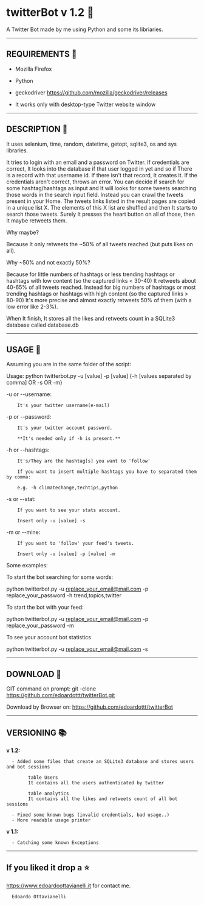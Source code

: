 # twitterBot v 1.2 🤖
A Twitter Bot made by me using Python and some its libriaries.

-----------------------------------------------------
REQUIREMENTS 📣
-----------------------------------------------------

- Mozilla Firefox

- Python 

- geckodriver https://github.com/mozilla/geckodriver/releases

- It works only with desktop-type Twitter website window

-------------------------------------------------
DESCRIPTION 🔦 
-------------------------------------------------

It uses selenium, time, random, datetime, getopt, sqlite3, os and sys libraries.

It tries to login with an email and a password on Twitter. If credentials are correct, It looks into the database if that user logged in yet and so if There is a record with that username id.
If there isn't that record, It creates it.
If the credentials aren't correct, throws an error.
You can decide if search for some hashtag/hashtags as input and It will looks for
some tweets searching those words in the search input field.
Instead you can crawl the tweets present in your Home.
The tweets links listed in the result pages are copied in a unique list X.
The elements of this X list are shuffled and then It starts to search those tweets.
Surely It presses the heart button on all of those, then It maybe retweets them.

Why maybe?

Because It only retweets the ~50% of all tweets reached (but puts likes on all).

Why ~50% and not exactly 50%?

Because for little numbers of hashtags or less trending hashtags or hashtags with low content (so the captured links < 30-40) It retweets about 40-65% of all tweets reached.
Instead for big numbers of hashtags or most trending hashtags or hashtags with high content (so the captured links > 80-90) It's more precise and almost exactly retweets 50% of them (with a low error like 2-3%).

When It finish, It stores all the likes and retweets count in a SQLite3 database called database.db

-------------------------------------------------
USAGE 🚀
-------------------------------------------------

Assuming you are in the same folder of the script:

Usage: python twitterbot.py -u [value] -p [value] {-h [values separated by comma] OR -s OR -m}

-u or --username: 

        It's your twitter username(e-mail)

-p or --password:

        It's your twitter account password.

        **It's needed only if -h is present.**

-h or --hashtags:

        It's/They are the hashtag[s] you want to 'follow'

        If you want to insert multiple hashtags you have to separated them by comma:

        e.g. -h climatechange,techtips,python

-s or --stat:

        If you want to see your stats account.

        Insert only -u [value] -s

-m or --mine:

        If you want to 'follow' your feed's tweets.

        Insert only -u [value] -p [value] -m

Some examples:

To start the bot searching for some words:

 python twitterbot.py -u replace_your_email@mail.com -p replace_your_password -h trend,topics,twitter
 
To start the bot with your feed:

 python twitterbot.py -u replace_your_email@mail.com -p replace_your_password -m
 
To see your account bot statistics

 python twitterbot.py -u replace_your_email@mail.com -s


-------------------------------------------------
DOWNLOAD 📡
-------------------------------------------------

GIT command on prompt: git -clone https://github.com/edoardottt/twitterBot.git

Download by Browser on: https://github.com/edoardottt/twitterBot


----------------------------------------------
VERSIONING :books:
--------------------------------------------

**v 1.2:**

      - Added some files that create an SQLite3 database and stores users and bot sessions
      
            table Users
            It contains all the users authenticated by twitter
            
            table analytics
            It contains all the likes and retweets count of all bot sessions
            
      - Fixed some known bugs (invalid credentials, bad usage..)
      - More readable usage printer

**v 1.1:**

      - Catching some known Exceptions

--------------------------
If you liked it drop a :star:
--------------------------

https://www.edoardoottavianelli.it for contact me.


      Edoardo Ottavianelli
